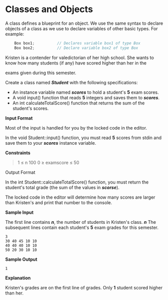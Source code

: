 # Classes and Objects

A class defines a blueprint for an object. We use the same syntax to declare objects of a class as we use to declare variables of other basic types. For example:

```c++
    Box box1;          // Declares variable box1 of type Box
    Box box2;          // Declare variable box2 of type Box
```

Kristen is a contender for valedictorian of her high school. She wants to know how many students (if any) have scored higher than her in the

exams given during this semester.

Create a class named __*Student*__ with the following specifications:

* An instance variable named __*scores*__ to hold a student's __5__ exam scores.
* A void input() function that reads __5__ integers and saves them to __*scores*__.
* An int calculateTotalScore() function that returns the sum of the student's scores.

__Input Format__

Most of the input is handled for you by the locked code in the editor.

In the void Student::input() function, you must read __5__
scores from stdin and save them to your __*scores*__ instance variable.

__Constraints__

> 1 &le; n 100
0 &ge; examscore &le; 50

Output Format

In the int Student::calculateTotalScore() function, you must return the student's total grade (the sum of the values in __*scorse*__).

The locked code in the editor will determine how many scores are larger than Kristen's and print that number to the console.

__Sample Input__

The first line contains __*n*__, the number of students in Kristen's class. __*n*__ The subsequent lines contain each student's __5__ exam grades for this semester.

```
3
30 40 45 10 10
40 40 40 10 10
50 20 30 10 10
```

__Sample Output__
```
1
```

__Explanation__

Kristen's grades are on the first line of grades. Only __1__
student scored higher than her.